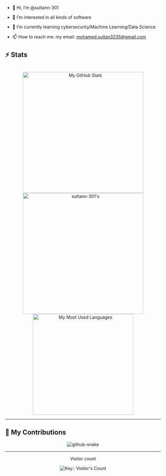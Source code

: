 - 👋 Hi, I’m @sultann-301
- 👀 I’m interested in all kinds of software
- 🌱 I’m currently learning cybersecurity/Machine Learning/Data Science

- 📫 How to reach me: my email: mohamed.sultan3235@gmail.com

## ⚡️ Stats

<br>

<div align=center>
  <img width=390 src="https://github-readme-stats.vercel.app/api?username=sultann-301&theme=transparent&count_private=true&show_icons=true&rank_icon=github&locale=en" alt="My GitHub Stats" />
  <img width=390 src="https://github-readme-streak-stats.herokuapp.com/?user=sultann-301&theme=transparent&count_private=true&border_radius=10&locale=en" alt="sultann-301's" />
  <img width=325 src="https://github-readme-stats.vercel.app/api/top-langs?username=sultann-301&theme=transparent&layout=donut&hide=css&langs_count=8&border_radius=10&show_icons=true&locale=en" alt="My Most Used Languages" />
</div>

<hr>

## 🐍 My Contributions

<div align="center">
  <picture>
    <source media="(prefers-color-scheme: dark)" srcset="https://raw.githubusercontent.com/{sultann-301}/{sultann-301}/output/github-contribution-grid-snake-dark.svg" />
    <source media="(prefers-color-scheme: light)" srcset="https://raw.githubusercontent.com/{sultann-301}/{sultann-301}/output/github-contribution-grid-snake.svg" />
    <img alt="github-snake" src="https://raw.githubusercontent.com/{sultann-301}/{sultann-301}/output/github-contribution-grid-snake.svg" />
  </picture>
</div>

<hr>


<div align="center"> 
  <p>Visitor count</p>
 <img src="https://profile-counter.deno.dev/sultann-301/count.svg" alt="Key:: Visitor's Count" />
</div>
<!---
sultann-301/sultann-301 is a ✨ special ✨ repository because its `README.md` (this file) appears on your GitHub profile.
You can click the Preview link to take a look at your changes.
--->
